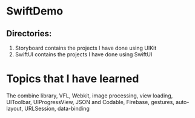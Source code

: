 # SwiftDemo

## Directories:
1. Storyboard contains the projects I have done using UIKit
2. SwiftUI contains the projects I have done using SwiftUI

# Topics that I have learned
The combine library, VFL, Webkit, image processing, view loading, UIToolbar, UIProgressView, JSON and Codable, Firebase, gestures, auto-layout, URLSession, data-binding
